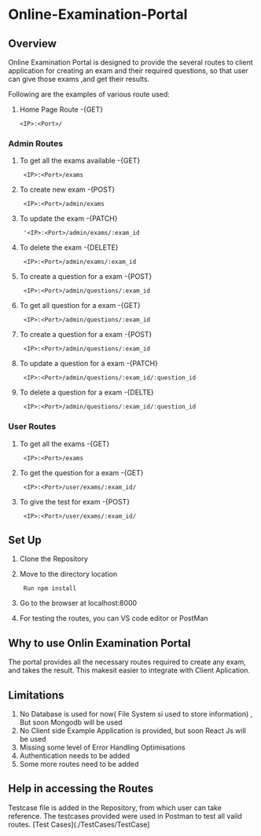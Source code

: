 # Online-Examination-Portal

## Overview
Online Examination Portal is designed to provide the several routes to client application for creating an exam and their required questions, so that user can give those exams ,and get their results.

Following are the examples of various route used:

1)  Home Page Route  -{GET}
    
        <IP>:<Port>/
      
### Admin Routes
1) To get all the exams available  -{GET}

        <IP>:<Port>/exams
        
2) To create new exam   -{POST}

        <IP>:<Port>/admin/exams      
3) To update the exam  -{PATCH}

        '<IP>:<Port>/admin/exams/:exam_id     
4) To delete the exam   -{DELETE}

        <IP>:<Port>/admin/exams/:exam_id     
5) To create a question for a exam -{POST}

        <IP>:<Port>/admin/questions/:exam_id
6) To get all question for a exam -{GET}

        <IP>:<Port>/admin/questions/:exam_id
7) To create a question for a exam -{POST}

        <IP>:<Port>/admin/questions/:exam_id
8) To update a question for a exam -{PATCH}

        <IP>:<Port>/admin/questions/:exam_id/:question_id
9) To delete a question for a exam -{DELTE}

        <IP>:<Port>/admin/questions/:exam_id/:question_id
    
### User Routes
1) To get all the exams -{GET}
    
        <IP>:<Port>/exams
3) To get the question for a exam -{GET}

        <IP>:<Port>/user/exams/:exam_id/
  
3) To give the test for exam -{POST}
      
        <IP>:<Port>/user/exams/:exam_id/
 
## Set Up

1) Clone the Repository
2) Move to the directory location 
           
        Run npm install
3) Go to the browser at localhost:8000
4) For testing the routes, you can VS code editor or PostMan

## Why to use Onlin Examination Portal

The portal provides all the necessary routes required to create any exam, and takes the result. This makesit easier to integrate with Client Aplication.

## Limitations

1) No Database is used for now( File System si used to store information) , But soon Mongodb will be used
2) No Client side Example Application is provided, but soon React Js will be used
3) Missing some level of Error Handling Optimisations
4) Authentication needs to be added
5) Some more routes need to be added

## Help in accessing the Routes

Testcase file is added in the Repository, from which user can take reference. The testcases provided were used in Postman to test all vaild routes. 
   [Test Cases](./TestCases/TestCase]
